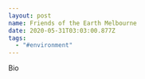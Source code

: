 ```yaml
---
layout: post
name: Friends of the Earth Melbourne
date: 2020-05-31T03:03:00.877Z
tags:
  - "#environment"
---
```

Bio